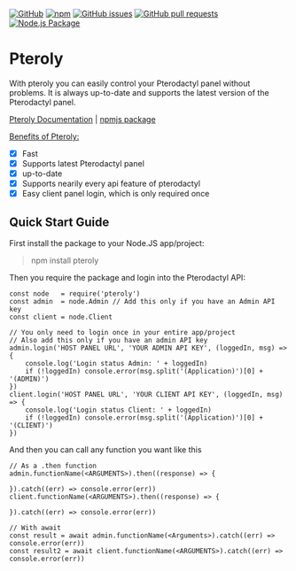 ﻿[![GitHub](https://img.shields.io/github/license/EiskalterFreund/pteroly)](https://github.com/EiskalterFreund/pteroly/blob/main/LICENSE)
[![npm](https://img.shields.io/npm/v/pteroly)](https://www.npmjs.com/package/pteroly)
[![GitHub issues](https://img.shields.io/github/issues/EiskalterFreund/pteroly)](https://github.com/EiskalterFreund/pteroly/issues)
[![GitHub pull requests](https://img.shields.io/github/issues-pr/EiskalterFreund/pteroly)](https://github.com/EiskalterFreund/pteroly/pulls)
[![Node.js Package](https://github.com/EiskalterFreund/pteroly/actions/workflows/npm-publish.yml/badge.svg)](https://github.com/EiskalterFreund/pteroly/actions/workflows/npm-publish.yml)

# Pteroly
With pteroly you can easily control your Pterodactyl panel without problems.
It is always up-to-date and supports the latest version of the Pterodactyl panel.

[Pteroly Documentation](https://pteroly.purenodes.net/)
| [npmjs package](https://www.npmjs.com/package/pteroly/)

<u>Benefits of Pteroly:</u>
 - [x] Fast
 - [x] Supports latest Pterodactyl panel
 - [x] up-to-date
 - [x] Supports nearily every api feature of pterodactyl
 - [x] Easy client panel login, which is only required once

## Quick Start Guide
First install the package to your Node.JS app/project:
> npm install pteroly

Then you require the package and login into the Pterodactyl API:

    const node   = require('pteroly')
    const admin  = node.Admin // Add this only if you have an Admin API key
    const client = node.Client
    
    // You only need to login once in your entire app/project
    // Also add this only if you have an admin API key
    admin.login('HOST PANEL URL', 'YOUR ADMIN API KEY', (loggedIn, msg) => {
	    console.log('Login status Admin: ' + loggedIn)
	    if (!loggedIn) console.error(msg.split('(Application)')[0] + '(ADMIN)')
    })
    client.login('HOST PANEL URL', 'YOUR CLIENT API KEY', (loggedIn, msg) => {
	    console.log('Login status Client: ' + loggedIn)
	    if (!loggedIn) console.error(msg.split('(Application)')[0] + '(CLIENT)')
    })
   And then you can call any function you want like this
   

    // As a .then function
    admin.functionName(<ARGUMENTS>).then((response) => {
    
    }).catch((err) => console.error(err))
    client.functionName(<ARGUMENTS>).then((response) => {
    
    }).catch((err) => console.error(err))
    
    // With await
    const result = await admin.functionName(<Arguments>).catch((err) => console.error(err))
    const result2 = await client.functionName(<ARGUMENTS>).catch((err) => console.error(err))

